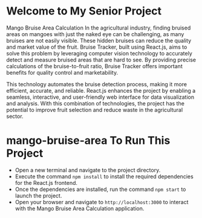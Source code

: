 # Welcome to My Senior Project

Mango Bruise Area Calculation
In the agricultural industry, finding bruised areas on mangoes with just the naked eye can be challenging, as many bruises are not easily visible. These hidden bruises can reduce the quality and market value of the fruit. Bruise Tracker, built using React.js, aims to solve this problem by leveraging computer vision technology to accurately detect and measure bruised areas that are hard to see. By providing precise calculations of the bruise-to-fruit ratio, Bruise Tracker offers important benefits for quality control and marketability.

This technology automates the bruise detection process, making it more efficient, accurate, and reliable. React.js enhances the project by enabling a seamless, interactive, and user-friendly web interface for data visualization and analysis. With this combination of technologies, the project has the potential to improve fruit selection and reduce waste in the agricultural sector.

# mango-bruise-area To Run This Project

- Open a new terminal and navigate to the project directory.
- Execute the command `npm install` to install the required dependencies for the React.js frontend.
- Once the dependencies are installed, run the command `npm start` to launch the project.
- Open your browser and navigate to `http://localhost:3000` to interact with the Mango Bruise Area Calculation application.
